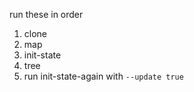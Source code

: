 run these in order

1. clone
2. map
3. init-state
4. tree
5. run init-state-again with `--update true`